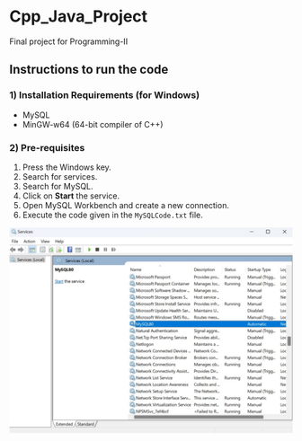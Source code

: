 # Cpp_Java_Project
Final project for Programming-II

## Instructions to run the code

### 1) Installation Requirements (for Windows)
- MySQL
- MinGW-w64 (64-bit compiler of C++)

### 2) Pre-requisites
1. Press the Windows key.
2. Search for services.
3. Search for MySQL.
4. Click on **Start** the service.
5. Open MySQL Workbench and create a new connection.
6. Execute the code given in the `MySQLCode.txt` file.

![Services setup](https://github.com/kartikeya-dimri/Cpp_Java_Project/blob/main/ServicesSetup.jpg)
